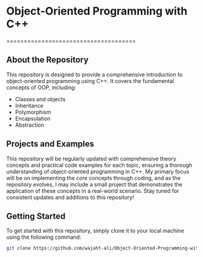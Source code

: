 # Object-Oriented Programming with C++
=====================================

## About the Repository
This repository is designed to provide a comprehensive introduction to object-oriented programming using C++. It covers the fundamental concepts of OOP, including:

* Classes and objects
* Inheritance
* Polymorphism
* Encapsulation
* Abstraction

## Projects and Examples
This repository will be regularly updated with comprehensive theory concepts and practical code examples for each topic, ensuring a thorough understanding of object-oriented programming in C++. My primary focus will be on implementing the core concepts through coding, and as the repository evolves, I may include a small project that demonstrates the application of these concepts in a real-world scenario. Stay tuned for consistent updates and additions to this repository!

## Getting Started
To get started with this repository, simply clone it to your local machine using the following command:

```bash
git clone https://github.com/wajaht-ali/Object-Oriented-Programming-with-C-.git